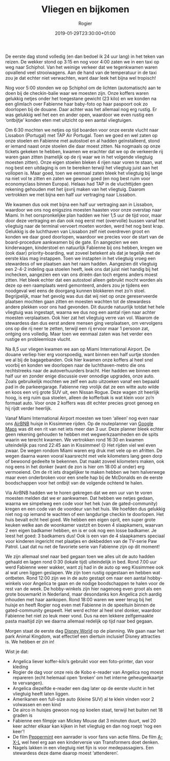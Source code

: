 ﻿---
title: Vliegen en bijkomen
author: Rogier
type: post
date: 2019-01-29T23:30:00+01:00
url: /weblog/2019/01/29/vliegen-en-bijkomen/
commentFolder: 2019-01-29-vliegen-en-bijkomen
categories:
- Wereld trip 2019
images: ["disney-world.jpg"]
resources:
- src: 01-koffers.jpg
  title: Onze bagage dit jaar
  params:
    banner: true
- src: 02-aftellen.jpg
  title: De aftelkalender van Fabienne
  params:
    imagegallery: true
- src: 03-schiphol-5-am.jpg
  title: Schiphol om 5 uur in de ochtend
  params:
    imagegallery: true
- src: 04-tap-naar-Lissabon.jpg
  title: Ons TAP vliegtuig naar Lissabon
  params:
    imagegallery: true
- src: 05-vliegtuig-ijsvrij-maken.jpg
  title: Vleugels ijsvrij maken
  params:
    imagegallery: true
- src: 06-regenboog-TAP-Lissabon.jpg
  title: Een regenboog en landend vliegtuig van TAP op Lissabon
  params:
    imagegallery: true
- src: 07-huis-Kissimmee.jpg
  title: Ons huis in Kissimmee
  params:
    imagegallery: true
- src: 08-huis-kissimmee-2.jpg
  title: Ons huis in Kissimmee
  params:
    imagegallery: true
- src: 09-Joanne-hobbywinkel.jpg
  title: Hobbywinkel Joanne
  params:
    imagegallery: true

---
De eerste dag stond volledig (en dan bedoel ik 24 uur lang) in het teken van reizen. De wekker stond op 3:15 en nog voor 4:00 zaten we in een taxi op weg naar Schiphol. Van het weinige verkeer dat we tegenkwamen waren opvallend veel strooiwagens. Aan de hand van de temperatuur in de taxi zou je dat echter niet verwachten, want daar leek het bijna wel tropisch!

Nog voor 5:00 stonden we op Schiphol om de lichten (automatisch) aan te doen bij de checkin-balie waar we moesten zijn. Onze koffers waren gelukkig netjes onder het toegestane gewicht (23 kilo) en we konden na een glimlach over Fabienne haar baby-foto op haar paspoort ook zo doorlopen bij de douane. Daar achter was het allemaal nog erg rustig. Er was gelukkig wel het een en ander open, waardoor we even rustig een ‘ontbijtje’ konden eten met uitzicht op een aantal vliegtuigen.

Om 6:30 mochten we netjes op tijd boarden voor onze eerste vlucht naar Lissabon (Portugal) met TAP Air Portugal. Toen we goed en wel zaten op onze stoelen en Fabienne met autostoel en al hadden geïnstalleerd, stond er iemand naast onze stoelen die daar moest zitten. Na nogmaals op onze tickets gekeken te hebben, kwamen we erachter dat we op de verkeerde rij waren gaan zitten (namelijk op de rij waar we in het volgende vliegtuig moesten zitten). Onze eigen stoelen bleken 4 rijen naar voren te staan, wat nog best een uitdaging is om te bereiken terwijl het vliegtuig juist aan het vollopen is. Maar goed, toen we eenmaal zaten bleek het vliegtuig bij lange na niet vol te zitten en zaten we gewoon goed (en nog best ruim voor economyclass binnen Europa). Helaas had TAP in de vluchttijden geen rekening gehouden met het ijsvrij maken van het vliegtuig. Daarom vertrokken we met bijna een half uur vertraging naar Lissabon. 

We kwamen dus ook met bijna een half uur vertraging aan in Lissabon, waardoor we ons nog enigszins moesten haasten voor onze overstap naar Miami. In het oorspronkelijke plan hadden we hier 1,5 uur de tijd voor, maar door deze vertraging en dan ook nog eerst met (overvolle) bussen vanaf het vliegtuig naar de terminal vervoert moeten worden, werd het nog best krap. Gelukkig is de luchthaven van Lissabon zelf niet overdreven groot en konden we daar goed doorlopen, waardoor we precies voor de start van de board-procedure aankwamen bij de gate. En aangezien we een kinderwagen, kinderstoel en natuurlijk Fabienne bij ons hebben, kregen we (ook daar) priority-boarding, wat zoveel betekent als dat je tegelijk met de eerste klas mag instappen.
Toen we instapten in het vliegtuig vroeg een stewardess of we plaatsen aan het raam hadden. Aangezien dit vliegtuig een 2-4-2 indeling qua stoelen heeft, leek ons dat juist niet handig bij het inchecken, aangezien een van ons drieën dan toch ergens anders moest zitten. Het bleek echter dat een autostoel alleen gebruikt mocht worden als deze op een raamplaats werd gemonteerd, anders zou je tijdens een noodgeval wel eens de doorgang kunnen blokkeren met zo’n stoel. Begrijpelijk, maar het gevolg was dus dat wij niet op onze gereserveerde plaatsen mochten gaan zitten en moesten wachten tot de stewardess andere plekken voor ons had gevonden. Dit duurde natuurlijk totdat het hele vliegtuig was ingestapt, waarna we dus nog een aantal rijen naar achter moesten verplaatsen. Ook hier zat het vliegtuig verre van vol. Waarom de stewardess dan dus eerst andere mensen ging verplaatsen, om vervolgens ons op die rij neer te zetten, terwijl een rij ervoor maar 1 persoon zat, ontging ons volledig. Maar toen we eenmaal zaten was het verder een rustige en probleemloze vlucht.

Na 8,5 uur vliegen kwamen we aan op Miami International Airport. De douane verliep hier erg voorspoedig, want binnen een half uurtje stonden we al bij de bagagebanden. Ook hier kwamen onze koffers al heel snel voorbij en konden we doorlopen naar de luchthaven-metro die ons rechtstreeks naar de autoverhuurders bracht. Hier hadden we binnen een half uur en zonder enige discussie over onnodige upgrades, onze auto. Zoals gebruikelijk mochten we zelf een auto uitzoeken vanaf een bepaald pad in de parkeergarage. Fabienne riep vrolijk dat ze een witte auto wilde en koos een vrij grote SUV uit, een Nissan Rogue. Deze wagen zit heerlijk hoog, is erg ruim qua stoelen, alleen de kofferbak is wat klein voor zo’n formaat auto. Voor onze 2 koffers was dit echter precies groot genoeg en hij rijdt verder heerlijk.

Vanaf Miami International Airport moesten we toen ‘alleen’ nog even naar ons [AirBNB](https://www.airbnb.com/c/rogierr12?currency=EUR) huisje in Kissimmee rijden. Op de routeplanner van [Google Maps](https://maps.google.com) was dit een rit van net iets meer dan 3 uur. Deze planner bleek echter geen rekening gehouden te hebben met wegwerkzaamheden en de spits waarin we terecht kwamen. We vertrokken rond 16:30 en kwamen uiteindelijk pas rond 22:45 aan in Kissimmee! ☹ Het rijden viel wel even zwaar. De wegen rondom Miami waren erg druk met vele op en afritten. De wegen daarna waren vooral kaarsrecht met vele kilometers lang geen dorp of bewoond gedeelte te bekennen. Dat maakt zoveel kilometers maken, ook nog eens in het donker (want de zon is hier om 18:00 al onder) erg vermoeiend.
Om de rit iets dragelijker te maken hebben we hem halverwege maar even onderbroken voor een snelle hap bij de McDonalds en de eerste boodschappen voor het ontbijt van de volgende ochtend te halen.

Via AirBNB hadden we te horen gekregen dat we een uur van te voren moesten melden dat we er aankwamen. Dat hebben we netjes gedaan, waarna we simpelweg een code voor het hek (van de gated-community) kregen en een code van de voordeur van het huis. We hoefden dus gelukkig niet nog op iemand te wachten of een langdurige checkin te doorlopen. 
Het huis bevalt echt heel goed. We hebben een eigen oprit, een super grote keuken welke aan de woonkamer vastzit en boven 4 slaapkamers, waarvan 2 een eigen badkamer hebben, en is er ook nog een losse badkamer. Je leest het goed: 3 badkamers dus! Ook is een van de 4 slaapkamers speciaal voor kinderen ingericht met plaatjes en dekbedden van de TV-serie Paw Patrol. Laat dat nu net de favoriete serie van Fabienne zijn op dit moment! 

We zijn allemaal snel naar bed gegaan toen we alles uit de auto hadden gehaald en lagen rond 0:30 (lokale tijd) uiteindelijk in bed. Rond 7.00 uur werd Fabienne weer wakker, want zij had in de auto op weg Kissimmee ook al wat uren liggen geslapen. We zijn toen rustig opgestaan en hebben wat ontbeten. Rond 12:00 zijn we in de auto gestapt om naar een aantal hobby-winkels voor Angelica te gaan en de nodige boodschappen te halen voor de rest van de week. De hobby-winkels zijn hier nagenoeg even groot als een grote bouwmarkt in Nederland, maar desondanks kon Angelica zich aardig inhouden met haar aankopen. Rond 18:00 waren we weer terug bij het huisje en heeft Rogier nog even met Fabienne in de speeltuin binnen de gated-community gespeelt. Het werd echter al heel snel donker, waardoor Fabienne het niet zo leuk meer vond. Dus na een lekkere zelfgemaakte pasta maaltijd zijn we daarna allemaal redelijk op tijd naar bed gegaan.

Morgen staat de eerste dag [Disney World](https://disneyworld.disney.go.com) op de planning. We gaan naar het park Animal Kingdom, wat effectief een diertuin inclusief Disney attracties is. We hebben er zin in!

Wist je dat:

- Angelica liever koffer-kilo’s gebruikt voor een foto-printer, dan voor kleding
- Rogier de dag voor onze reis de Kobo e-reader van Angelica nog moest repareren (echt helemaal open ‘breken’ om het interne geheugenkaartje te vervangen).
- Angelica diezelfde e-reader een dag later op de eerste vlucht in het vliegtuig heeft laten liggen.
- Amerikanen een full-size auto (kleine SUV) al te klein vinden voor 2 volwassen en een kind
- De airco in huisjes gewoon nog op koelen staat, terwijl het buiten net 18 graden is
- Fabienne een filmpje van Mickey Mouse dat 3 minuten duurt, wel 20 keer achter elkaar kan kijken in het vliegtuig en dan nog roept ‘nog een keer’!
- De film [Peppermint](https://www.imdb.com/title/tt6850820/) een aanrader is voor fans van actie films. De film [A-X-L](https://www.imdb.com/title/tt5709188/) wel heel erg aan een kinderversie van Transformers doet denken. 
- Nagels lakken in een vliegtuig niet fijn is voor medepassagiers. Een stewardess deze dame daarop moest ‘attenderen’.